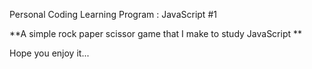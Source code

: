 Personal Coding Learning Program : JavaScript #1

**A simple rock paper scissor game that I make to study JavaScript
**

Hope you enjoy it... 
